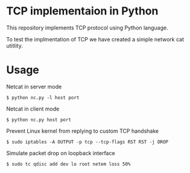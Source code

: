 # TCP implementaion in Python

This repository implements TCP protocol using Python language.

To test the implmentation of TCP we have created a simple network cat utitlity.

# Usage

Netcat in server mode
```
$ python nc.py -l host port
```

Netcat in client mode

```
$ python nc.py host port
```

Prevent Linux kernel from replying to custom TCP handshake
```
$ sudo iptables -A OUTPUT -p tcp --tcp-flags RST RST -j DROP
```

Simulate packet drop on loopback interface
```
$ sudo tc qdisc add dev lo root netem loss 50%
```